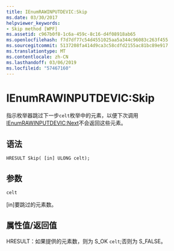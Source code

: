 ```yaml
---
title: IEnumRAWINPUTDEVIC:Skip
ms.date: 03/30/2017
helpviewer_keywords:
- Skip method [WPF]
ms.assetid: c967b0f8-1c6a-459c-8c16-d4f08918ab65
ms.openlocfilehash: f7d7df77c54d4551025aa5a344c96083c263f455
ms.sourcegitcommit: 5137208fa414d9ca3c58cdfd2155ac81bc89e917
ms.translationtype: MT
ms.contentlocale: zh-CN
ms.lasthandoff: 03/06/2019
ms.locfileid: "57467160"
---
```

# <a name="ienumrawinputdevicskip"></a>IEnumRAWINPUTDEVIC:Skip
指示枚举器跳过下一步`celt`枚举中的元素，以便下次调用[IEnumRAWINPUTDEVIC:Next](ienumrawinputdevic-next.md)不会返回这些元素。  
  
## <a name="syntax"></a>语法  
  
```  
HRESULT Skip( [in] ULONG celt);  
```  
  
## <a name="parameters"></a>参数  
 `celt`  
  
 [in]要跳过的元素数。  
  
## <a name="property-valuereturn-value"></a>属性值/返回值  
 HRESULT：如果提供的元素数，则为 S_OK `celt`;否则为 S_FALSE。
